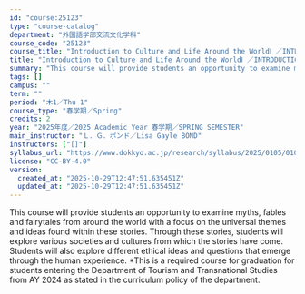 ```yaml
---
id: "course:25123"
type: "course-catalog"
department: "外国語学部交流文化学科"
course_code: "25123"
course_title: "Introduction to Culture and Life Around the WorldⅠ ／INTRODUCTION TO CULTURE AND LIFE AROUND THE WORLD I"
title: "Introduction to Culture and Life Around the WorldⅠ ／INTRODUCTION TO CULTURE AND LIFE AROUND THE WORLD I"
summary: "This course will provide students an opportunity to examine myths, fables and fairytales from around the world with a fo…"
tags: []
campus: ""
term: ""
period: "木1／Thu 1"
course_type: "春学期／Spring"
credits: 2
year: "2025年度／2025 Academic Year 春学期／SPRING SEMESTER"
main_instructor: "Ｌ．Ｇ．ボンド／Lisa Gayle BOND"
instructors: ["[]"]
syllabus_url: "https://www.dokkyo.ac.jp/research/syllabus/2025/0105/0105_25123_ja_JP.html"
license: "CC-BY-4.0"
version:
  created_at: "2025-10-29T12:47:51.635451Z"
  updated_at: "2025-10-29T12:47:51.635451Z"
---
```

This course will provide students an opportunity to examine myths, fables and fairytales from around the world with a focus on the universal themes and ideas found within these stories. Through these stories, students will explore various societies and cultures from which the stories have come. Students will also explore different ethical ideas and questions that emerge through the human experience. *This is a required course for graduation for students entering the Department of Tourism and Transnational Studies from AY 2024 as stated in the curriculum policy of the department.
